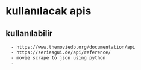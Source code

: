 # kullanılacak apis

## kullanılabilir

      - https://www.themoviedb.org/documentation/api
      - https://seriesgui.de/api/reference/
      - movie scrape to json using python
      -
